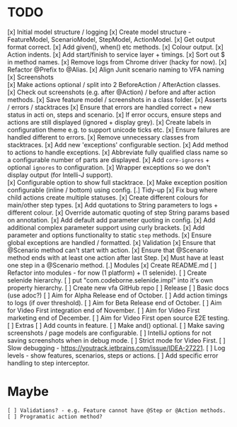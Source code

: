 TODO
====

  [x] Initial model structure / logging 
    [x] Create model structure - FeatureModel, ScenarioModel, StepModel, ActionModel.
    [x] Get output format correct.
    [x] Add given(), when() etc methods.
    [x] Colour output.
    [x] Action indents.
    [x] Add start/finish to service layer + timings.
    [x] Sort out $ in method names.
    [x] Remove logs from Chrome driver (hacky for now).
    [x] Refactor @Prefix to @Alias.
    [x] Align Junit scenario naming to VFA naming
  [x] Screenshots   
    [x] Make actions optional / split into 2 BeforeAction / AfterAction classes.  
    [x] Check out screenshots (e.g. after @Action) / before and after action methods.
    [x] Save feature model / screenshots in a class folder.
  [x] Asserts / errors / stacktraces 
    [x] Ensure that errors are handled correct + new status in acti   on, steps and scenario.
    [x] If error occurs, ensure steps and actions are still displayed (ignored + display grey).
    [x] Create labels in configuration theme e.g. to support unicode ticks etc.
    [x] Ensure failures are handled different to errors.
    [x] Remove unnecessary classes from stacktraces.
    [x] Add new 'exceptions' configurable section.
    [x] Add method to actions to handle exceptions.
    [x] Abbreviate fully qualified class name so a configurable number of parts are displayed. 
    [x] Add `core-ignores` + optional `ignores` to configuration. 
    [x] Wrapper exceptions so we don't display output (for Intelli-J support).  
    [x] Configurable option to show full stacktrace. 
    [x] Make exception position configurable (inline / bottom) using config.
  [.] Tidy-up
    [x] Fix bug where child actions create multiple statuses.
    [x] Create different colours for main/other step types.
    [x] Add quotations to String parameters to logs + different colour.
    [x] Override automatic quoting of step String params based on annotation.
    [x] Add default add parameter quoting in config.
    [x] Add additional complex parameter support using curly brackets.
    [x] Add parameter and options functionality to static `step` methods.
    [x] Ensure global exceptions are handled / formatted.
  [x] Validation
    [x] Ensure that @Scenario method can't start with action.
    [x] Ensure that @Scenario method ends with at least one action after last Step.
    [x] Must have at least one step in a @Scenario method.
  [.] Modules
    [x] Create README.md
    [ ] Refactor into modules - for now (1 platform) + (1 selenide).
    [ ] Create selenide hierarchy.
    [ ] put "com.codeborne.selenide.impl" into it's own property hierarchy.
    [ ] Create new vfa GitHub repo 
  [ ] Release
    [ ] Basic docs (use adoc?)
    [ ] Aim for Alpha Release end of October.
    [ ] Add action timings to logs (if over threshold).
    [ ] Aim for Beta Release end of October.
    [ ] Aim for Video First integration end of November.
    [ ] Aim for Video First marketing end of December.
    [ ] Aim for Video First open source E2E testing.
  [ ] Extras
    [ ] Add counts in feature.
    [ ] Make and() optional.
    [ ] Make saving screenshots / page models are configurable.
    [ ] IntelliJ options for not saving screenshots when in debug mode.
    [ ] Strict mode for Video First.
    [ ] Slow debugging - https://youtrack.jetbrains.com/issue/IDEA-27221.
    [ ] Log levels - show features, scenarios, steps or actions.
    [ ] Add specific error handling to step interceptor.

Maybe
=====

    [ ] Validations? - e.g. Feature cannot have @Step or @Action methods.
    [ ] Programatic action method?